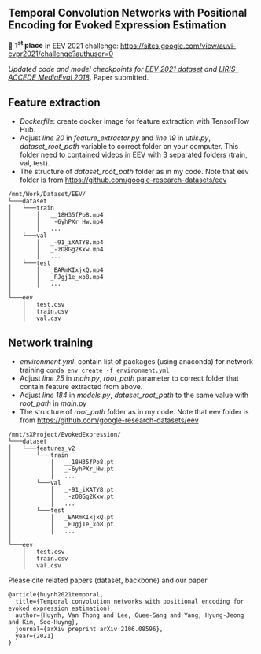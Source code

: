 Temporal Convolution Networks with Positional Encoding for Evoked Expression Estimation
---

:1st_place_medal: **1<sup>st</sup> place** in EEV 2021 challenge: https://sites.google.com/view/auvi-cvpr2021/challenge?authuser=0 

*Updated code and model checkpoints for [EEV 2021 dataset](https://github.com/google-research-datasets/eev) and [LIRIS-ACCEDE MediaEval 2018](https://liris-accede.ec-lyon.fr/database.php)*. Paper submitted.

## Feature extraction
* *Dockerfile*: create docker image for feature extraction with TensorFlow Hub.
* Adjust *line 20* in *feature_extractor.py* and *line 19* in *utils.py*, *dataset_root_path* variable to correct folder on your computer. This folder need to contained videos in EEV with 3 separated folders (train, val, test).
* The structure of *dataset_root_path* folder as in my code. Note that eev folder is from https://github.com/google-research-datasets/eev
```
/mnt/Work/Dataset/EEV/
└───dataset
│   └───train
│       │   __18H35fPo8.mp4
│       │   _-6yhPXr_Hw.mp4
│       │   ...
│   └───val
│       │   _-91_iXATY8.mp4
│       │   _-zO8Gg2Kxw.mp4
│       │   ...
│   └───test
│       │   _EARmKIxjxQ.mp4
│       │   _FJgj1e_xo8.mp4
│       │   ...
│   
└───eev
    │   test.csv
    │   train.csv
    │   val.csv
```
## Network training
* *environment.yml*: contain list of packages (using anaconda) for network training ``` conda env create -f environment.yml ```
* Adjust *line 25* in *main.py*, *root_path* parameter to correct folder that contain feature extracted from above.
* Adjust *line 184* in *models.py*, *dataset_root_path* to the same value with *root_path* in *main.py*
* The structure of *root_path* folder as in my code. Note that eev folder is from https://github.com/google-research-datasets/eev
```
/mnt/sXProject/EvokedExpression/
└───dataset
│   └───features_v2
│       └───train
│           │   __18H35fPo8.pt
│           │   _-6yhPXr_Hw.pt
│           │   ...
│       └───val
│           │   _-91_iXATY8.pt
│           │   _-zO8Gg2Kxw.pt
│           │   ...
│       └───test
│           │   _EARmKIxjxQ.pt
│           │   _FJgj1e_xo8.pt
│           │   ...
│   
└───eev
    │   test.csv
    │   train.csv
    │   val.csv
```

Please cite related papers (dataset, backbone) and our paper

```
@article{huynh2021temporal,
  title={Temporal convolution networks with positional encoding for evoked expression estimation},
  author={Huynh, Van Thong and Lee, Guee-Sang and Yang, Hyung-Jeong and Kim, Soo-Huyng},
  journal={arXiv preprint arXiv:2106.08596},
  year={2021}
}
```
